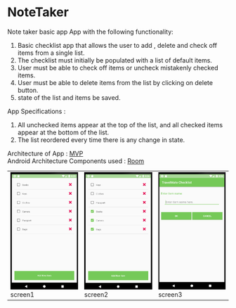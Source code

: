 # NoteTaker
Note taker basic app
App with the following functionality:
  1. Basic checklist app that allows the user to add , delete  and check off items from a single list.
  2. The checklist must initially be populated with a list of default items.
  3. User must be able to check off items or uncheck mistakenly checked items.
  4. User must be able to delete items from the list by clicking on delete button.
  5. state of the list and items be saved.
  
App Specifications :
  1. All unchecked items appear at the top of the list, and all checked items appear at the bottom of the list. 
  2. The list reordered every time there is any change in state.
  
  
  Architecture of App : <a href="https://en.wikipedia.org/wiki/Model%E2%80%93view%E2%80%93presenter">MVP</a><br/>
  Android Architecture Components used : <a href="https://medium.com/@rizvan/androids-new-room-3dff78ede2fb">Room </a>
  
<table><tbody><tr><td><img src="images/1.png">screen1</img></td><td><img src="images/2.png">screen2</img></td><td><img src="images/3.png">screen3</img></td></tr></tbody></table>
  
  
